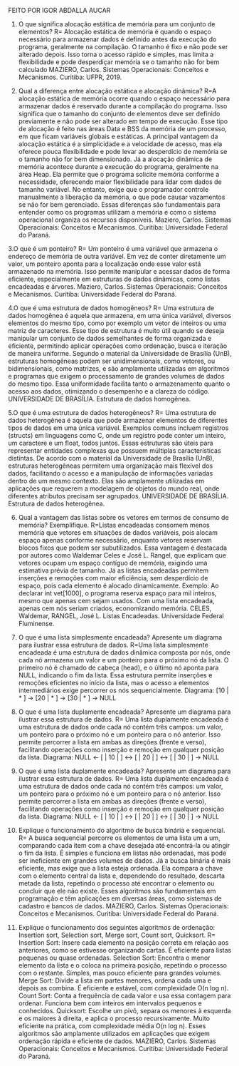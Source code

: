 FEITO POR IGOR ABDALLA AUCAR


1. O que significa alocação estática de memória para um conjunto de elementos?
    R= Alocação estática de memória é quando o espaço necessário para armazenar dados é definido antes da execução do programa, geralmente na compilação. O tamanho é fixo e não pode ser alterado depois. Isso torna o acesso rápido e simples, mas limita a flexibilidade e pode desperdiçar memória se o tamanho não for bem calculado
    MAZIERO, Carlos. Sistemas Operacionais: Conceitos e Mecanismos. Curitiba: UFPR, 2019.

2. Qual a diferença entre alocação estática e alocação dinâmica?
    R=A alocação estática de memória ocorre quando o espaço necessário para armazenar dados é reservado durante a compilação do programa. Isso significa que o tamanho do conjunto de elementos deve ser definido previamente e não pode ser alterado em tempo de execução. Esse tipo de alocação é feito nas áreas Data e BSS da memória de um processo, em que ficam variáveis globais e estáticas. A principal vantagem da alocação estática é a simplicidade e a velocidade de acesso, mas ela oferece pouca flexibilidade e pode levar ao desperdício de memória se o tamanho não for bem dimensionado.
    Já a alocação dinâmica de memória acontece durante a execução do programa, geralmente na área Heap. Ela permite que o programa solicite memória conforme a necessidade, oferecendo maior flexibilidade para lidar com dados de tamanho variável. No entanto, exige que o programador controle manualmente a liberação da memória, o que pode causar vazamentos se não for bem gerenciado.
    Essas diferenças são fundamentais para entender como os programas utilizam a memória e como o sistema operacional organiza os recursos disponíveis.
    Maziero, Carlos. Sistemas Operacionais: Conceitos e Mecanismos. Curitiba: Universidade Federal do Paraná.

3.O que é um ponteiro?
    R= Um ponteiro é uma variável que armazena o endereço de memória de outra variável. Em vez de conter diretamente um valor, um ponteiro aponta para a localização onde esse valor está armazenado na memória. Isso permite manipular e acessar dados de forma eficiente, especialmente em estruturas de dados dinâmicas, como listas encadeadas e árvores.
    Maziero, Carlos. Sistemas Operacionais: Conceitos e Mecanismos. Curitiba: Universidade Federal do Paraná.

4.O que é uma estrutura de dados homogêneos?
    R= Uma estrutura de dados homogênea é aquela que armazena, em uma única variável, diversos elementos do mesmo tipo, como por exemplo um vetor de inteiros ou uma matriz de caracteres. Esse tipo de estrutura é muito útil quando se deseja manipular um conjunto de dados semelhantes de forma organizada e eficiente, permitindo aplicar operações como ordenação, busca e iteração de maneira uniforme. Segundo o material da Universidade de Brasília (UnB), estruturas homogêneas podem ser unidimensionais, como vetores, ou bidimensionais, como matrizes, e são amplamente utilizadas em algoritmos e programas que exigem o processamento de grandes volumes de dados do mesmo tipo. Essa uniformidade facilita tanto o armazenamento quanto o acesso aos dados, otimizando o desempenho e a clareza do código.
    UNIVERSIDADE DE BRASÍLIA. Estrutura de dados homogênea. 

5.O que é uma estrutura de dados heterogêneos?
    R= Uma estrutura de dados heterogênea é aquela que pode armazenar elementos de diferentes tipos de dados em uma única variável. Exemplos comuns incluem registros (structs) em linguagens como C, onde um registro pode conter um inteiro, um caractere e um float, todos juntos. Essas estruturas são úteis para representar entidades complexas que possuem múltiplas características distintas. De acordo com o material da Universidade de Brasília (UnB), estruturas heterogêneas permitem uma organização mais flexível dos dados, facilitando o acesso e a manipulação de informações variadas dentro de um mesmo contexto. Elas são amplamente utilizadas em aplicações que requerem a modelagem de objetos do mundo real, onde diferentes atributos precisam ser agrupados.
    UNIVERSIDADE DE BRASÍLIA. Estrutura de dados heterogênea.    

6. Qual a vantagem das listas sobre os vetores em termos de consumo de memória? Exemplifique.
    R=Listas encadeadas consomem menos memória que vetores em situações de dados variáveis, pois alocam espaço apenas conforme necessário, enquanto vetores reservam blocos fixos que podem ser subutilizados.
    Essa vantagem é destacada por autores como Waldemar Celes e José L. Rangel, que explicam que vetores ocupam um espaço contíguo de memória, exigindo uma estimativa prévia de tamanho. Já as listas encadeadas permitem inserções e remoções com maior eficiência, sem desperdício de espaço, pois cada elemento é alocado dinamicamente.
    Exemplo:
    Ao declarar int vet[1000], o programa reserva espaço para mil inteiros, mesmo que apenas cem sejam usados. Com uma lista encadeada, apenas cem nós seriam criados, economizando memória.
    CELES, Waldemar, RANGEL, José L. Listas Encadeadas. Universidade Federal Fluminense.

7. O que é uma lista simplesmente encadeada? Apresente um diagrama para ilustrar essa estrutura de dados.
    R=Uma lista simplesmente encadeada é uma estrutura de dados dinâmica composta por nós, onde cada nó armazena um valor e um ponteiro para o próximo nó da lista. O primeiro nó é chamado de cabeça (head), e o último nó aponta para NULL, indicando o fim da lista. Essa estrutura permite inserções e remoções eficientes no início da lista, mas o acesso a elementos intermediários exige percorrer os nós sequencialmente.
    Diagrama:
    [10 | * ] → [20 | * ] → [30 | * ] → NULL
8. O que é uma lista duplamente encadeada? Apresente um diagrama para ilustrar
essa estrutura de dados.
    R= Uma lista duplamente encadeada é uma estrutura de dados onde cada nó contém três campos: um valor, um ponteiro para o próximo nó e um ponteiro para o nó anterior. Isso permite percorrer a lista em ambas as direções (frente e verso), facilitando operações como inserção e remoção em qualquer posição da lista.
    Diagrama:
    NULL ← [ | 10 | ] ↔ [ | 20 | ] ↔ [ | 30 | ] → NULL

9. O que é uma lista duplamente encadeada? Apresente um diagrama para ilustrar
essa estrutura de dados.
    R= Uma lista duplamente encadeada é uma estrutura de dados onde cada nó contém três campos: um valor, um ponteiro para o próximo nó e um ponteiro para o nó anterior. Isso permite percorrer a lista em ambas as direções (frente e verso), facilitando operações como inserção e remoção em qualquer posição da lista.
    Diagrama:
    NULL ← [ | 10 | ] ↔ [ | 20 | ] ↔ [ | 30 | ] → NULL
10. Explique o funcionamento do algoritmo de busca binária e sequencial.
    R= A busca sequencial percorre os elementos de uma lista um a um, comparando cada item com a chave desejada até encontrá-la ou atingir o fim da lista. É simples e funciona em listas não ordenadas, mas pode ser ineficiente em grandes volumes de dados.
    Já a busca binária é mais eficiente, mas exige que a lista esteja ordenada. Ela compara a chave com o elemento central da lista e, dependendo do resultado, descarta metade da lista, repetindo o processo até encontrar o elemento ou concluir que ele não existe.
    Esses algoritmos são fundamentais em programação e têm aplicações em diversas áreas, como sistemas de cadastro e bancos de dados.
    MAZIERO, Carlos. Sistemas Operacionais: Conceitos e Mecanismos. Curitiba: Universidade Federal do Paraná.
11. Explique o funcionamento dos seguintes algoritmos de ordenação: Insertion sort,
Selection sort, Merge sort, Count sort, Quicksort.
    R=
     Insertion Sort: Insere cada elemento na posição correta em relação aos anteriores, como se estivesse organizando cartas. É eficiente para listas pequenas ou quase ordenadas.
     Selection Sort: Encontra o menor elemento da lista e o coloca na primeira posição, repetindo o processo com o restante. Simples, mas pouco eficiente para grandes volumes.
     Merge Sort: Divide a lista em partes menores, ordena cada uma e depois as combina. É eficiente e estável, com complexidade O(n log n).
    Count Sort: Conta a frequência de cada valor e usa essa contagem para ordenar. Funciona bem com inteiros em intervalos pequenos e conhecidos.
    Quicksort: Escolhe um pivô, separa os menores à esquerda e os maiores à direita, e aplica o processo recursivamente. Muito eficiente na prática, com complexidade média O(n log n).
    Esses algoritmos são amplamente utilizados em aplicações que exigem ordenação rápida e eficiente de dados.
    MAZIERO, Carlos. Sistemas Operacionais: Conceitos e Mecanismos. Curitiba: Universidade Federal do Paraná.

